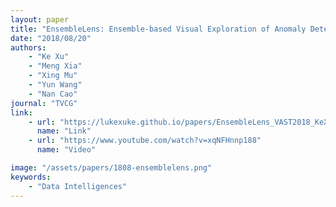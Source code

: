 ```yaml
---
layout: paper
title: "EnsembleLens: Ensemble-based Visual Exploration of Anomaly Detection Algorithms with Multidimensional Data"
date: "2018/08/20"
authors: 
    - "Ke Xu"
    - "Meng Xia"
    - "Xing Mu"
    - "Yun Wang"
    - "Nan Cao"
journal: "TVCG"
link:
    - url: "https://lukexuke.github.io/papers/EnsembleLens_VAST2018_KeXu.pdf"
      name: "Link"
    - url: "https://www.youtube.com/watch?v=xqNFHnnp188"
      name: "Video"

image: "/assets/papers/1808-ensemblelens.png"
keywords:
    - "Data Intelligences"
---
```


<!-- 
Speech Technology  
Generative AI 
Multimodal AI  
Embodied Intelligence 
AI Safety  
Medical AI 
Data Intelligence-->